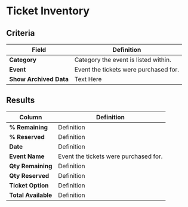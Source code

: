 # Ticket Inventory

## Criteria

| **Field** | **Definition** |
| --- | --- |
| **Category** | Category the event is listed within. |
| **Event** | Event the tickets were purchased for. |
| **Show Archived Data** | Text Here |

## Results

| **Column** | **Definition** |
| --- | --- |
| **% Remaining** | Definition |
| **% Reserved** | Definition |
| **Date** | Definition |
| **Event Name** | Event the tickets were purchased for. |
| **Qty Remaining** | Definition |
| **Qty Reserved** | Definition |
| **Ticket Option** | Definition |
| **Total Available** | Definition |